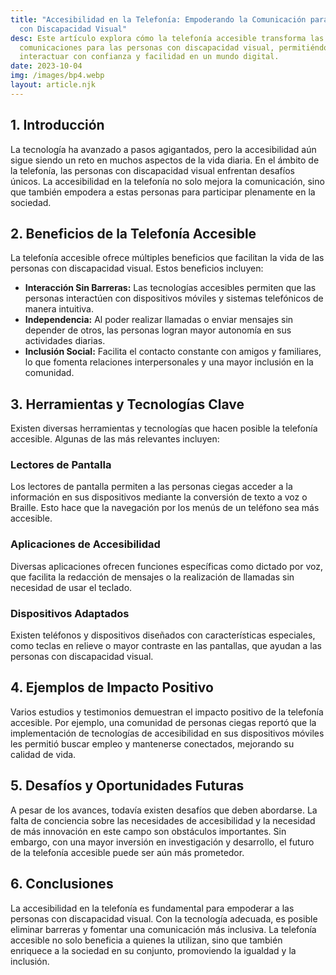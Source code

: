 ```yaml
---
title: "Accesibilidad en la Telefonía: Empoderando la Comunicación para Personas
  con Discapacidad Visual"
desc: Este artículo explora cómo la telefonía accesible transforma las
  comunicaciones para las personas con discapacidad visual, permitiéndoles
  interactuar con confianza y facilidad en un mundo digital.
date: 2023-10-04
img: /images/bp4.webp
layout: article.njk
---
```


<h2>1. Introducción</h2>
<p>La tecnología ha avanzado a pasos agigantados, pero la accesibilidad aún sigue siendo un reto en muchos aspectos de la vida diaria. En el ámbito de la telefonía, las personas con discapacidad visual enfrentan desafíos únicos. La accesibilidad en la telefonía no solo mejora la comunicación, sino que también empodera a estas personas para participar plenamente en la sociedad.</p>

<h2>2. Beneficios de la Telefonía Accesible</h2>
<p>La telefonía accesible ofrece múltiples beneficios que facilitan la vida de las personas con discapacidad visual. Estos beneficios incluyen:</p>
<ul>
    <li><strong>Interacción Sin Barreras:</strong> Las tecnologías accesibles permiten que las personas interactúen con dispositivos móviles y sistemas telefónicos de manera intuitiva.</li>
    <li><strong>Independencia:</strong> Al poder realizar llamadas o enviar mensajes sin depender de otros, las personas logran mayor autonomía en sus actividades diarias.</li>
    <li><strong>Inclusión Social:</strong> Facilita el contacto constante con amigos y familiares, lo que fomenta relaciones interpersonales y una mayor inclusión en la comunidad.</li>
</ul>

<h2>3. Herramientas y Tecnologías Clave</h2>
<p>Existen diversas herramientas y tecnologías que hacen posible la telefonía accesible. Algunas de las más relevantes incluyen:</p>
<h3>Lectores de Pantalla</h3>
<p>Los lectores de pantalla permiten a las personas ciegas acceder a la información en sus dispositivos mediante la conversión de texto a voz o Braille. Esto hace que la navegación por los menús de un teléfono sea más accesible.</p>

<h3>Aplicaciones de Accesibilidad</h3>
<p>Diversas aplicaciones ofrecen funciones específicas como dictado por voz, que facilita la redacción de mensajes o la realización de llamadas sin necesidad de usar el teclado.</p>

<h3>Dispositivos Adaptados</h3>
<p>Existen teléfonos y dispositivos diseñados con características especiales, como teclas en relieve o mayor contraste en las pantallas, que ayudan a las personas con discapacidad visual.</p>

<h2>4. Ejemplos de Impacto Positivo</h2>
<p>Varios estudios y testimonios demuestran el impacto positivo de la telefonía accesible. Por ejemplo, una comunidad de personas ciegas reportó que la implementación de tecnologías de accesibilidad en sus dispositivos móviles les permitió buscar empleo y mantenerse conectados, mejorando su calidad de vida.</p>

<h2>5. Desafíos y Oportunidades Futuras</h2>
<p>A pesar de los avances, todavía existen desafíos que deben abordarse. La falta de conciencia sobre las necesidades de accesibilidad y la necesidad de más innovación en este campo son obstáculos importantes. Sin embargo, con una mayor inversión en investigación y desarrollo, el futuro de la telefonía accesible puede ser aún más prometedor.</p>

<h2>6. Conclusiones</h2>
<p>La accesibilidad en la telefonía es fundamental para empoderar a las personas con discapacidad visual. Con la tecnología adecuada, es posible eliminar barreras y fomentar una comunicación más inclusiva. La telefonía accesible no solo beneficia a quienes la utilizan, sino que también enriquece a la sociedad en su conjunto, promoviendo la igualdad y la inclusión.</p>
